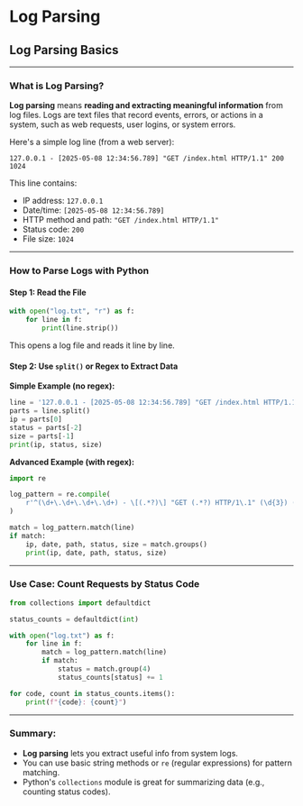 # Log Parsing

## Log Parsing Basics

---

### What is Log Parsing?

**Log parsing** means **reading and extracting meaningful information** from log files. Logs are text files that record events, errors, or actions in a system, such as web requests, user logins, or system errors.

Here's a simple log line (from a web server):

```
127.0.0.1 - [2025-05-08 12:34:56.789] "GET /index.html HTTP/1.1" 200 1024
```

This line contains:

* IP address: `127.0.0.1`
* Date/time: `[2025-05-08 12:34:56.789]`
* HTTP method and path: `"GET /index.html HTTP/1.1"`
* Status code: `200`
* File size: `1024`

---

### How to Parse Logs with Python

#### Step 1: Read the File

```python
with open("log.txt", "r") as f:
    for line in f:
        print(line.strip())
```

This opens a log file and reads it line by line.

#### Step 2: Use `split()` or Regex to Extract Data

**Simple Example (no regex):**

```python
line = '127.0.0.1 - [2025-05-08 12:34:56.789] "GET /index.html HTTP/1.1" 200 1024'
parts = line.split()
ip = parts[0]
status = parts[-2]
size = parts[-1]
print(ip, status, size)
```

**Advanced Example (with regex):**

```python
import re

log_pattern = re.compile(
    r'^(\d+\.\d+\.\d+\.\d+) - \[(.*?)\] "GET (.*?) HTTP/1\.1" (\d{3}) (\d+)$'
)

match = log_pattern.match(line)
if match:
    ip, date, path, status, size = match.groups()
    print(ip, date, path, status, size)
```

---

### Use Case: Count Requests by Status Code

```python
from collections import defaultdict

status_counts = defaultdict(int)

with open("log.txt") as f:
    for line in f:
        match = log_pattern.match(line)
        if match:
            status = match.group(4)
            status_counts[status] += 1

for code, count in status_counts.items():
    print(f"{code}: {count}")
```

---

### Summary:

* **Log parsing** lets you extract useful info from system logs.
* You can use basic string methods or `re` (regular expressions) for pattern matching.
* Python's `collections` module is great for summarizing data (e.g., counting status codes).
